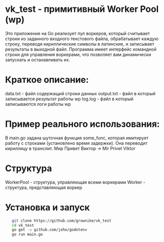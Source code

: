 # vk_test - примитивный Worker Pool (wp)
Это приложение на Go реализует пул воркеров, который считывает строки из заданного входного текстового файла, обрабатывает каждую строку, переводя кириллические символы в латинские, и записывает результаты в выходной файл. Программа имеет интерфейс командной строки для управления воркерами, что позволяет вам динамически запускать и останавливать их.

# Краткое описание:
data.txt - файл содержащий строки данных
output.txt - файл в который записывается результат работы wp
log.log - файл в который записываются логи работы wp

# Пример реального использования:
В main.go задана шуточная функция some_func, которая имитирует работу с строками (установлено время задержки). Она переводит кириллицу в транслит.
Мир Привет Виктор -> Mir Privet Viktor

# Структура
WorkerPool - структура, управляющая всеми воркерами
Worker - структура, представляющая воркер

# Установка и запуск
```bash
   git clone https://github.com/grownike/vk_test
   cd vk_test
   go get -u github.com/joho/godotenv
   go run main.go
